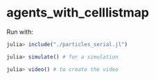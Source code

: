 # agents_with_celllistmap

Run with:
```julia
julia> include("./particles_serial.jl")

julia> simulate() # for a simulation

julia> video() # to create the video

```

